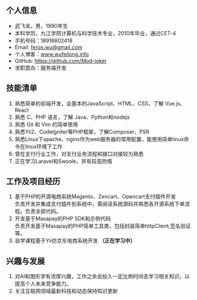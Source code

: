 ## 个人信息
- 武飞龙，男，1990年生
- 本科学历，九江学院计算机与科学技术专业，2010年毕业，通过CET-4
- 手机号码：18916602418
- Email: <feron.wu@gmail.com>
- 个人博客：www.wufeilong.info
- GitHub: https://github.com/Mod-joker
- 求职意向：服务端开发

## 技能清单

1. 熟悉简单的前端开发，会基本的JavaScript、HTML、CSS，了解 Vue.js、React
2. 熟悉 C、PHP 语言，了解 Java、Python和nodejs
3. 熟悉 Git 和 Vim 的简单使用
4. 熟悉Yii2、CodeIgniter等PHP框架，了解Composer、PSR
5. 熟悉Linux下apache、nginx作为web服务器的常用配置，能使用简单linux命令在linux环境下工作
6. 曾在支付行业工作，对支付业务流程和接口对接较为熟悉
7. 正在学习Laravel和Swoole，并有较高热情

## 工作及项目经历

1. 基于PHP的开源电商系统Magento、Zencart、Opencart支付插件开发   
负责开发并集成支付插件到系统中，需阅读系统源码并熟悉各开源系统下单流程。负责全部代码。
2. 开发基于Masapay的PHP SDK和示例代码   
负责开发基于Masapay的PHP简单工具类，包括封装简单httpClient,签名验证等。
3. 自学课程基于Yii仿京东电商系统开发 **（正在学习中）**
## 兴趣与发展

1. 对AI和图形学有浓厚兴趣，工作之余会投入一定比例时间去学习相关知识，以提高个人未来竞争能力。
2. 关注互联网领域最新科技和动态保持知识更新

